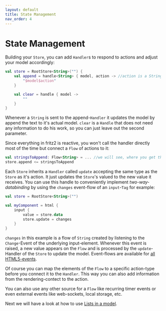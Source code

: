 ```yaml
---
layout: default
title: State Management
nav_order: 4
---
```

# State Management

Building your `Store`, you can add `Handler`s to respond to actions and adjust your model accordingly:

```kotlin
val store = RootStore<String>("") {
    val append = handle<String> { model, action -> //action is a String
        "$model$action"
    }

    val clear = handle { model ->
        ""
    }
}
```
Whenever a `String` is sent to the append-`Handler` it updates the model by append the text to it's actual model. `clear` is a `Handle` that does not need any information to do his work, so you can just leave out the second parameter.

Since everything in fritz2 is reactive, you won't call the handler directly most of the time but connect a `Flow` of actions to it:

```kotlin
val stringsToAppend: Flow<String> = ... //we will see, where you get this stream from later on.
store.append <= stringsToAppend
``` 

Each `Store` inherits a `Handler` called `update` accepting the same type as the `Store` as it's action. It just updates the `Store`'s valued to the new value it receives. You can use this handle to conveniently implement _two-way-databinding_ by using the `changes` event-flow of an `input`-`Tag` for example:

```kotlin
val store = RootStore<String>("")

val myComponent = html {
    input {
        value = store.data
        store.update = changes
    }
}
```

`changes` in this example is a flow of `String` created by listening to the `Change`-Event of the underlying input-element. Whenever this event is raised, a new value appears on the `Flow` and is processed by the `update`-Handler of the `Store` to update the model. Event-flows are available for [all HTML5-events](https://jwstegemann.github.io/fritz2/dokka/fritz2/io.fritz2.dom.html/-events/).

Of course you can map the elements of the `Flow` to a specific action-type before you connect it to the `Handler`. This way you can also add information from the rendering-contect to the action.

You can also use any other source for a `Flow` like recurring timer events or even external events like web-sockets, local storage, etc.

Next we will have a look at how to use [Lists in a model](www.docs.fritz2.dev/ListsinaModel.html).